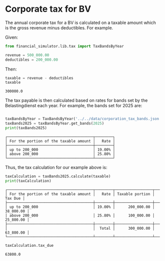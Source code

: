 # Corporate tax for BV

The annual corporate tax for a BV is calculated on a taxable amount which is the gross revenue minus deductibles. For example.

Given:

```python
from financial_simulator.lib.tax import TaxBandsByYear

revenue = 500_000.00
deductibles = 200_000.00
```

Then:


```python
taxable = revenue - deductibles
taxable
```




    300000.0



The tax payable is then calculated based on rates for bands set by the Belastingdienst each year. For example, the bands set for 2025 are:


```python

taxBandsByYear = TaxBandsByYear('../../data/corporation_tax_bands.json')
taxBands2025 = taxBandsByYear.get_bands(2025)
print(taxBands2025)
```

    ┌───────────────────────────────────────┬────────┐
    │ For the portion of the taxable amount │   Rate │
    ├───────────────────────────────────────┼────────┤
    │ up to 200_000                         │ 19.00% │
    │ above 200_000                         │ 25.80% │
    └───────────────────────────────────────┴────────┘


Thus, the tax calculation for our example above is:


```python
taxCalculation = taxBands2025.calculate(taxable)
print(taxCalculation)
```

    ┌───────────────────────────────────────┬────────┬─────────────────┬───────────┐
    │ For the portion of the taxable amount │   Rate │ Taxable portion │   Tax Due │
    ├───────────────────────────────────────┼────────┼─────────────────┼───────────┤
    │ up to 200_000                         │ 19.00% │      200_000.00 │ 38_000.00 │
    │ above 200_000                         │ 25.80% │      100_000.00 │ 25_800.00 │
    ├───────────────────────────────────────┼────────┼─────────────────┼───────────┤
    │                                       │  Total │      300_000.00 │ 63_800.00 │
    └───────────────────────────────────────┴────────┴─────────────────┴───────────┘



```python
taxCalculation.tax_due
```




    63800.0



